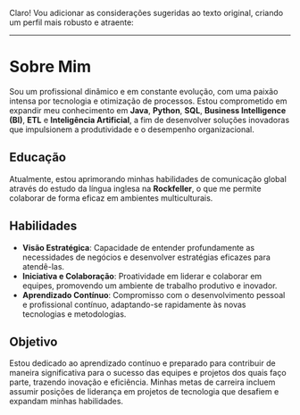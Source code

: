 Claro! Vou adicionar as considerações sugeridas ao texto original, criando um perfil mais robusto e atraente:

---

# Sobre Mim

Sou um profissional dinâmico e em constante evolução, com uma paixão intensa por tecnologia e otimização de processos. Estou comprometido em expandir meu conhecimento em **Java**, **Python**, **SQL**, **Business Intelligence (BI)**, **ETL** e **Inteligência Artificial**, a fim de desenvolver soluções inovadoras que impulsionem a produtividade e o desempenho organizacional.

## Educação

Atualmente, estou aprimorando minhas habilidades de comunicação global através do estudo da língua inglesa na **Rockfeller**, o que me permite colaborar de forma eficaz em ambientes multiculturais.

## Habilidades

- **Visão Estratégica**: Capacidade de entender profundamente as necessidades de negócios e desenvolver estratégias eficazes para atendê-las.
- **Iniciativa e Colaboração**: Proatividade em liderar e colaborar em equipes, promovendo um ambiente de trabalho produtivo e inovador.
- **Aprendizado Contínuo**: Compromisso com o desenvolvimento pessoal e profissional contínuo, adaptando-se rapidamente às novas tecnologias e metodologias.


## Objetivo

Estou dedicado ao aprendizado contínuo e preparado para contribuir de maneira significativa para o sucesso das equipes e projetos dos quais faço parte, trazendo inovação e eficiência. Minhas metas de carreira incluem assumir posições de liderança em projetos de tecnologia que desafiem e expandam minhas habilidades.
